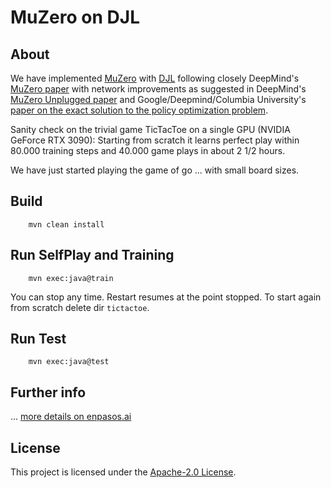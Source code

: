 # MuZero on DJL

## About

We have implemented [MuZero](https://deepmind.com/blog/article/muzero-mastering-go-chess-shogi-and-atari-without-rules)
with [DJL](https://djl.ai/) following closely DeepMind's [MuZero paper](https://www.nature.com/articles/s41586-020-03051-4) with 
network improvements as suggested in DeepMind's [MuZero Unplugged paper](https://arxiv.org/abs/2104.06294) and Google/Deepmind/Columbia University's [paper on the exact solution to the policy optimization problem](http://proceedings.mlr.press/v119/grill20a.html).

Sanity check on the trivial game TicTacToe on a single GPU (NVIDIA GeForce RTX 3090):
Starting from scratch it learns perfect play within 80.000 training steps and 40.000 game plays in about 2 1/2 hours.

We have just started playing the game of go ... with small board sizes.

## Build

```
    mvn clean install
```

## Run SelfPlay and Training

```
    mvn exec:java@train
```
You can stop any time. Restart resumes at the point stopped. To start again from scratch delete dir ```tictactoe```.

## Run Test

```
    mvn exec:java@test
```


## Further info

... [more details on enpasos.ai](https://enpasos.ai/)


## License

This project is licensed under the [Apache-2.0 License](LICENSE).
